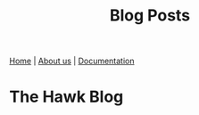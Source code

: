 ﻿---
layout: blogdirectory
title: Blog Posts
---
[Home](index.md) |
[About us](about.md) |
[Documentation](documentation.md)
#  The Hawk Blog
